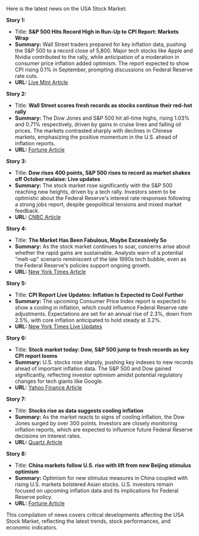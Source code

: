 Here is the latest news on the USA Stock Market:

**Story 1:**  
- Title: **S&P 500 Hits Record High in Run-Up to CPI Report: Markets Wrap**  
- **Summary:** Wall Street traders prepared for key inflation data, pushing the S&P 500 to a record close of 5,800. Major tech stocks like Apple and Nvidia contributed to the rally, while anticipation of a moderation in consumer price inflation added optimism. The report expected to show CPI rising 0.1% in September, prompting discussions on Federal Reserve rate cuts.  
- **URL:** [Live Mint Article](https://www.livemint.com/news/sp-500-hits-record-high-in-run-up-to-cpi-report-markets-wrap-11728506780386.html)

**Story 2:**  
- Title: **Wall Street scores fresh records as stocks continue their red-hot rally**  
- **Summary:** The Dow Jones and S&P 500 hit all-time highs, rising 1.03% and 0.71% respectively, driven by gains in cruise lines and falling oil prices. The markets contrasted sharply with declines in Chinese markets, emphasizing the positive momentum in the U.S. ahead of inflation reports.  
- **URL:** [Fortune Article](https://fortune.com/2024/10/09/stock-market-today-dow-sp500-nasdaq-records/)

**Story 3:**  
- Title: **Dow rises 400 points, S&P 500 rises to record as market shakes off October malaise: Live updates**  
- **Summary:** The stock market rose significantly with the S&P 500 reaching new heights, driven by a tech rally. Investors seem to be optimistic about the Federal Reserve's interest rate responses following a strong jobs report, despite geopolitical tensions and mixed market feedback.  
- **URL:** [CNBC Article](https://www.cnbc.com/2024/10/08/stock-market-today-live-updates.html)

**Story 4:**  
- Title: **The Market Has Been Fabulous, Maybe Excessively So**  
- **Summary:** As the stock market continues to soar, concerns arise about whether the rapid gains are sustainable. Analysts warn of a potential "melt-up" scenario reminiscent of the late 1990s tech bubble, even as the Federal Reserve's policies support ongoing growth.  
- **URL:** [New York Times Article](https://www.nytimes.com/2024/10/11/business/stocks-investing-bull-market.html)

**Story 5:**  
- Title: **CPI Report Live Updates: Inflation Is Expected to Cool Further**  
- **Summary:** The upcoming Consumer Price Index report is expected to show a cooling in inflation, which could influence Federal Reserve rate adjustments. Expectations are set for an annual rise of 2.3%, down from 2.5%, with core inflation anticipated to hold steady at 3.2%.  
- **URL:** [New York Times Live Updates](https://www.nytimes.com/live/2024/10/10/business/cpi-inflation-fed)

**Story 6:**  
- Title: **Stock market today: Dow, S&P 500 jump to fresh records as key CPI report looms**  
- **Summary:** U.S. stocks rose sharply, pushing key indexes to new records ahead of important inflation data. The S&P 500 and Dow gained significantly, reflecting investor optimism amidst potential regulatory changes for tech giants like Google.  
- **URL:** [Yahoo Finance Article](https://finance.yahoo.com/news/live/stock-market-today-dow-sp-500-jump-to-fresh-records-as-key-cpi-report-looms-145320919.html)

**Story 7:**  
- Title: **Stocks rise as data suggests cooling inflation**  
- **Summary:** As the market reacts to signs of cooling inflation, the Dow Jones surged by over 300 points. Investors are closely monitoring inflation reports, which are expected to influence future Federal Reserve decisions on interest rates.  
- **URL:** [Quartz Article](https://qz.com/dow-jumps-over-300-points-the-fed-minutes-and-inflation-1851669106)

**Story 8:**  
- Title: **China markets follow U.S. rise with lift from new Beijing stimulus optimism**  
- **Summary:** Optimism for new stimulus measures in China coupled with rising U.S. markets bolstered Asian stocks. U.S. investors remain focused on upcoming inflation data and its implications for Federal Reserve policy.  
- **URL:** [Fortune Article](https://fortune.com/2024/10/10/premarket-stock-futures-dow-sp500-nasdaq-13/)

This compilation of news covers critical developments affecting the USA Stock Market, reflecting the latest trends, stock performances, and economic indicators.